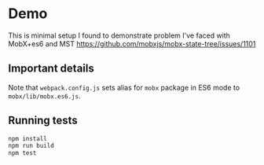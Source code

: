 # Demo

This is minimal setup I found to demonstrate problem I've faced with MobX+es6 and MST https://github.com/mobxjs/mobx-state-tree/issues/1101

## Important details

Note that `webpack.config.js` sets alias for `mobx` package in ES6 mode to `mobx/lib/mobx.es6.js`.

## Running tests

```bash
npm install
npm run build
npm test
```
